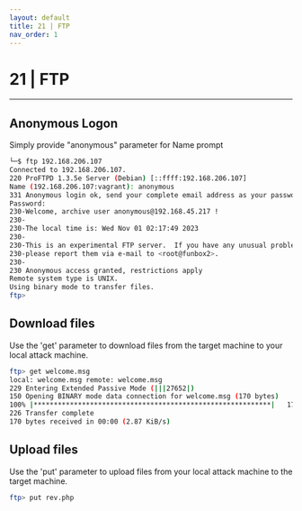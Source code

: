 ```yaml
---
layout: default
title: 21 | FTP
nav_order: 1
---
```


# 21 | FTP

---

## Anonymous Logon

Simply provide "anonymous" parameter for Name prompt

```bash
└─$ ftp 192.168.206.107
Connected to 192.168.206.107.
220 ProFTPD 1.3.5e Server (Debian) [::ffff:192.168.206.107]
Name (192.168.206.107:vagrant): anonymous
331 Anonymous login ok, send your complete email address as your password
Password:
230-Welcome, archive user anonymous@192.168.45.217 !
230-
230-The local time is: Wed Nov 01 02:17:49 2023
230-
230-This is an experimental FTP server.  If you have any unusual problems,
230-please report them via e-mail to <root@funbox2>.
230-
230 Anonymous access granted, restrictions apply
Remote system type is UNIX.
Using binary mode to transfer files.
ftp>
```

## Download files

Use the 'get' parameter to download files from the target machine to your local attack machine.

```bash
ftp> get welcome.msg
local: welcome.msg remote: welcome.msg
229 Entering Extended Passive Mode (|||27652|)
150 Opening BINARY mode data connection for welcome.msg (170 bytes)
100% |***********************************************************|   170        3.68 MiB/s    00:00 ETA
226 Transfer complete
170 bytes received in 00:00 (2.87 KiB/s)

```

## Upload files

Use the 'put' parameter to upload files from your local attack machine to the target machine.

```bash
ftp> put rev.php
```
